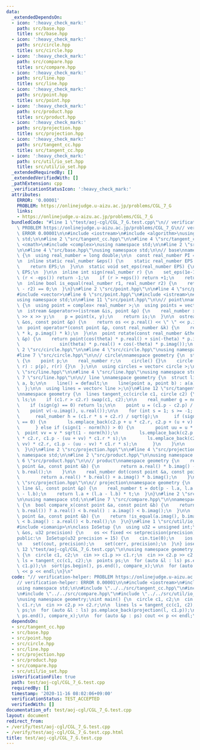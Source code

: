 ```yaml
---
data:
  _extendedDependsOn:
  - icon: ':heavy_check_mark:'
    path: src/base.hpp
    title: src/base.hpp
  - icon: ':heavy_check_mark:'
    path: src/circle.hpp
    title: src/circle.hpp
  - icon: ':heavy_check_mark:'
    path: src/compare.hpp
    title: src/compare.hpp
  - icon: ':heavy_check_mark:'
    path: src/line.hpp
    title: src/line.hpp
  - icon: ':heavy_check_mark:'
    path: src/point.hpp
    title: src/point.hpp
  - icon: ':heavy_check_mark:'
    path: src/product.hpp
    title: src/product.hpp
  - icon: ':heavy_check_mark:'
    path: src/projection.hpp
    title: src/projection.hpp
  - icon: ':heavy_check_mark:'
    path: src/tangent_cc.hpp
    title: src/tangent_cc.hpp
  - icon: ':heavy_check_mark:'
    path: src/util/io_set.hpp
    title: src/util/io_set.hpp
  _extendedRequiredBy: []
  _extendedVerifiedWith: []
  _pathExtension: cpp
  _verificationStatusIcon: ':heavy_check_mark:'
  attributes:
    ERROR: '0.00001'
    PROBLEM: https://onlinejudge.u-aizu.ac.jp/problems/CGL_7_G
    links:
    - https://onlinejudge.u-aizu.ac.jp/problems/CGL_7_G
  bundledCode: "#line 1 \"test/aoj-cgl/CGL_7_G.test.cpp\"\n// verification-helper:\
    \ PROBLEM https://onlinejudge.u-aizu.ac.jp/problems/CGL_7_G\n// verification-helper:\
    \ ERROR 0.00001\n\n#include <iostream>\n#include <algorithm>\nusing namespace\
    \ std;\n\n#line 2 \"src/tangent_cc.hpp\"\n\n#line 4 \"src/tangent_cc.hpp\"\n#include\
    \ <cmath>\n#include <complex>\nusing namespace std;\n\n#line 2 \"src/base.hpp\"\
    \n\n#line 4 \"src/base.hpp\"\nusing namespace std;\n\n// base\nnamespace geometry\
    \ {\n  using real_number = long double;\n\n  const real_number PI = acos(-1);\n\
    \n  inline static real_number &eps() {\n    static real_number EPS = 1e-10;\n\
    \    return EPS;\n  }\n\n  static void set_eps(real_number EPS) {\n    eps() =\
    \ EPS;\n  }\n\n  inline int sign(real_number r) {\n    set_eps(1e-10);\n    if\
    \ (r < -eps()) return -1;\n    if (r > +eps()) return +1;\n    return 0;\n  }\n\
    \n  inline bool is_equal(real_number r1, real_number r2) {\n    return sign(r1\
    \ - r2) == 0;\n  }\n}\n#line 2 \"src/point.hpp\"\n\n#line 4 \"src/point.hpp\"\n\
    #include <vector>\n#line 6 \"src/point.hpp\"\n#include <istream>\n#include <ostream>\n\
    using namespace std;\n\n#line 11 \"src/point.hpp\"\n\n// point\nnamespace geometry\
    \ {\n  using point = complex< real_number >;\n  using points = vector< point >;\n\
    \n  istream &operator>>(istream &is, point &p) {\n    real_number x, y;\n    is\
    \ >> x >> y;\n    p = point(x, y);\n    return is;\n  }\n\n  ostream &operator<<(ostream\
    \ &os, const point &p) {\n    return os << p.real() << \" \" << p.imag();\n  }\n\
    \n  point operator*(const point &p, const real_number &k) {\n    return point(p.real()\
    \ * k, p.imag() * k);\n  }\n\n  point rotate(const real_number &theta, const point\
    \ &p) {\n    return point(cos(theta) * p.real() + sin(-theta) * p.imag(),\n  \
    \               sin(theta) * p.real() + cos(-theta) * p.imag());\n  }\n}\n#line\
    \ 2 \"src/circle.hpp\"\n\n#line 4 \"src/circle.hpp\"\nusing namespace std;\n\n\
    #line 7 \"src/circle.hpp\"\n\n// circle\nnamespace geometry {\n  struct circle\
    \ {\n    point p;\n    real_number r;\n    circle() {}\n    circle(point p, real_number\
    \ r) : p(p), r(r) {}\n  };\n\n  using circles = vector< circle >;\n}\n#line 2\
    \ \"src/line.hpp\"\n\n#line 4 \"src/line.hpp\"\nusing namespace std;\n\n#line\
    \ 7 \"src/line.hpp\"\n\n// line \nnamespace geometry {\n  struct line {\n    point\
    \ a, b;\n\n    line() = default;\n    line(point a, point b) : a(a), b(b) {}\n\
    \  };\n\n  using lines = vector< line >;\n}\n#line 12 \"src/tangent_cc.hpp\"\n\
    \nnamespace geometry {\n  lines tangent_cc(circle c1, circle c2) {\n    lines\
    \ ls;\n    if (c1.r > c2.r) swap(c1, c2);\n\n    real_number g = norm(c1.p - c2.p);\n\
    \    if (sign(g) == 0) return ls;\n\n    point u = (c1.p - c2.p) / sqrt(g);\n\
    \    point v(-u.imag(), u.real());\n\n    for (int s = 1; s >= -1; s -= 2) {\n\
    \      real_number h = (c1.r * s + c2.r) / sqrt(g);\n      if (sign(1 - norm(h))\
    \ == 0) {\n        ls.emplace_back(c2.p + u * c2.r, c2.p + (u + v) * c2.r);\n\
    \      } else if (sign(1 - norm(h)) > 0) {\n        point uu = u * h;\n      \
    \  point vv = v * sqrt(1 - norm(h));\n        ls.emplace_back(c2.p + (uu + vv)\
    \ * c2.r, c1.p - (uu + vv) * c1.r * s);\n        ls.emplace_back(c2.p + (uu -\
    \ vv) * c2.r, c1.p - (uu - vv) * c1.r * s);\n      }\n    }\n\n    return ls;\n\
    \  }\n}\n#line 2 \"src/projection.hpp\"\n\n#line 4 \"src/projection.hpp\"\nusing\
    \ namespace std;\n\n#line 2 \"src/product.hpp\"\n\nusing namespace std;\n\n#line\
    \ 6 \"src/product.hpp\"\n\n// product\nnamespace geometry {\n    real_number cross(const\
    \ point &a, const point &b) {\n        return a.real() * b.imag() - a.imag() *\
    \ b.real();\n    }\n\n    real_number dot(const point &a, const point &b) {\n\
    \        return a.real() * b.real() + a.imag() * b.imag();\n    }\n}\n#line 10\
    \ \"src/projection.hpp\"\n\n// projection\nnamespace geometry {\n  point projection(const\
    \ line &l, const point &p) {\n    real_number t = dot(p - l.a, l.a - l.b) / norm(l.a\
    \ - l.b);\n    return l.a + (l.a - l.b) * t;\n  }\n}\n#line 2 \"src/compare.hpp\"\
    \n\nusing namespace std;\n\n#line 7 \"src/compare.hpp\"\n\nnamespace geometry\
    \ {\n  bool compare_x(const point &a, const point &b) {\n    return !is_equal(a.real(),\
    \ b.real()) ? a.real() < b.real() : a.imag() < b.imag();\n  }\n\n  bool compare_y(const\
    \ point &a, const point &b) {\n    return !is_equal(a.imag(), b.imag()) ? a.imag()\
    \ < b.imag() : a.real() < b.real();\n  }\n}\n#line 1 \"src/util/io_set.hpp\"\n\
    #include <iomanip>\n\nclass IoSetup {\n  using u32 = unsigned int;\n\n  void set(ostream\
    \ &os, u32 precision) {\n    os << fixed << setprecision(precision);\n  }\n\n\
    public:\n  IoSetup(u32 precision = 15) {\n    cin.tie(0);\n    ios::sync_with_stdio(0);\n\
    \n    set(cout, precision);\n    set(cerr, precision);\n  }\n} iosetup;\n#line\
    \ 12 \"test/aoj-cgl/CGL_7_G.test.cpp\"\n\nusing namespace geometry;\nint main()\
    \ {\n  circle c1, c2;\n  cin >> c1.p >> c1.r;\n  cin >> c2.p >> c2.r;\n\n  lines\
    \ ls = tangent_cc(c1, c2);\n  points ps;\n  for (auto &l : ls) ps.emplace_back(projection(l,\
    \ c1.p));\n  sort(ps.begin(), ps.end(), compare_x);\n\n  for (auto &p : ps) cout\
    \ << p << endl;\n}\n"
  code: "// verification-helper: PROBLEM https://onlinejudge.u-aizu.ac.jp/problems/CGL_7_G\n\
    // verification-helper: ERROR 0.00001\n\n#include <iostream>\n#include <algorithm>\n\
    using namespace std;\n\n#include \"../../src/tangent_cc.hpp\"\n#include \"../../src/projection.hpp\"\
    \n#include \"../../src/compare.hpp\"\n#include \"../../src/util/io_set.hpp\"\n\
    \nusing namespace geometry;\nint main() {\n  circle c1, c2;\n  cin >> c1.p >>\
    \ c1.r;\n  cin >> c2.p >> c2.r;\n\n  lines ls = tangent_cc(c1, c2);\n  points\
    \ ps;\n  for (auto &l : ls) ps.emplace_back(projection(l, c1.p));\n  sort(ps.begin(),\
    \ ps.end(), compare_x);\n\n  for (auto &p : ps) cout << p << endl;\n}\n"
  dependsOn:
  - src/tangent_cc.hpp
  - src/base.hpp
  - src/point.hpp
  - src/circle.hpp
  - src/line.hpp
  - src/projection.hpp
  - src/product.hpp
  - src/compare.hpp
  - src/util/io_set.hpp
  isVerificationFile: true
  path: test/aoj-cgl/CGL_7_G.test.cpp
  requiredBy: []
  timestamp: '2020-11-16 08:02:06+09:00'
  verificationStatus: TEST_ACCEPTED
  verifiedWith: []
documentation_of: test/aoj-cgl/CGL_7_G.test.cpp
layout: document
redirect_from:
- /verify/test/aoj-cgl/CGL_7_G.test.cpp
- /verify/test/aoj-cgl/CGL_7_G.test.cpp.html
title: test/aoj-cgl/CGL_7_G.test.cpp
---
```

